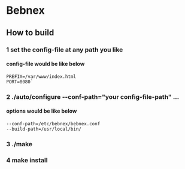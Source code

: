 # Bebnex
## How to build
### 1 set the config-file at any path you like
#### config-file would be like below
    PREFIX=/var/www/index.html
    PORT=8080`
### 2 ./auto/configure --conf-path="your config-file-path" ...
#### options would be like below
    --conf-path=/etc/bebnex/bebnex.conf
    --build-path=/usr/local/bin/
### 3 ./make
####

### 4 make install